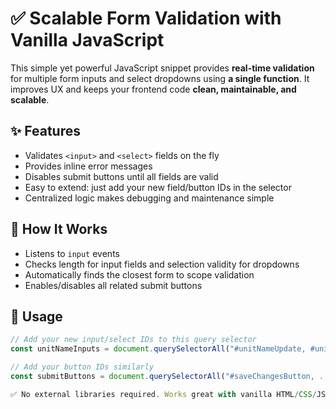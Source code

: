 # ✅ Scalable Form Validation with Vanilla JavaScript

This simple yet powerful JavaScript snippet provides **real-time validation** for multiple form inputs and select dropdowns using **a single function**. It improves UX and keeps your frontend code **clean, maintainable, and scalable**.

## ✨ Features

- Validates `<input>` and `<select>` fields on the fly
- Provides inline error messages
- Disables submit buttons until all fields are valid
- Easy to extend: just add your new field/button IDs in the selector
- Centralized logic makes debugging and maintenance simple

## 🧠 How It Works

- Listens to `input` events
- Checks length for input fields and selection validity for dropdowns
- Automatically finds the closest form to scope validation
- Enables/disables all related submit buttons

## 🔧 Usage

```js
// Add your new input/select IDs to this query selector
const unitNameInputs = document.querySelectorAll("#unitNameUpdate, #unitName, #locationName, ...");

// Add your button IDs similarly
const submitButtons = document.querySelectorAll("#saveChangesButton, ...");

✅ No external libraries required. Works great with vanilla HTML/CSS/JS.
